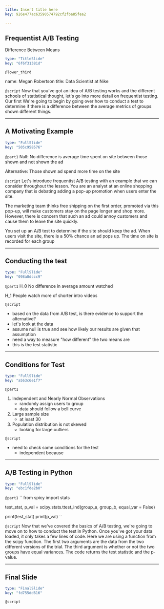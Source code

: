 ```yaml
---
title: Insert title here
key: 926e477ac63590574792cf2fba85fea2

---
```

## Frequentist A/B Testing
Difference Between Means

```yaml
type: "TitleSlide"
key: "6f6f31381d"
```

`@lower_third`

name: Megan Robertson
title: Data Scientist at Nike


`@script`
Now that you've got an idea of A/B testing works and the different schools of statistical thought, let's go into more detail on frequentist testing. Our first We're going to begin by going over how to conduct a test to determine if there is a difference between the average metrics of groups shown different things.


---
## A Motivating Example

```yaml
type: "FullSlide"
key: "505c958576"
```

`@part1`
Null: No difference is average time spent on site between those shown and not shown the ad

Alternative: Those shown ad spend more time on the site


`@script`
Let's introduce frequentist A/B testing with an example that we can consider throughout the lesson. You are an analyst at an online shopping company that is debating adding a pop-up promotion when users enter the site. 

The marketing team thinks free shipping on the first order, promoted via this pop-up, will make customers stay on the page longer and shop more. However, there is concern that such an ad could annoy customers and cause them to leave the site quickly. 

You set up an A/B test to determine if the site should keep the ad. When users visit the site, there is a 50% chance an ad pops up. The time on site is recorded for each group


---
## Conducting the test

```yaml
type: "FullSlide"
key: "098a0dccc9"
```

`@part1`
H_0 No difference in average amount watched

H_1 People watch more of shorter intro videos


`@script`
- based on the data from A/B test, is there evidence to support the alternative?
- let's look at the data
- assume null is true and see how likely our results are given that assumption
- need a way to measure "how different" the two means are
- this is the test statistic


---
## Conditions for Test

```yaml
type: "FullSlide"
key: "a563c6e1f7"
```

`@part1`
1. Independent and Nearly Normal Observations
   - randomly assign users to group
   - data should follow a bell curve
2. Large sample size
   - at least 30
3. Population distribution is not skewed
   - looking for large outliers


`@script`
- need to check some conditions for the test
   - independent because


---
## A/B Testing in Python

```yaml
type: "FullSlide"
key: "ebc1fde2b0"
```

`@part1`
``
from spicy import stats

test_stat, p_val = scipy.stats.ttest_ind(group_a, group_b, equal_var = False)

print(test_stat)
print(p_val)
``


`@script`
Now that we've covered the basics of A/B testing, we're going to move on to how to conduct the test in Python. Once you've got your data loaded, it only takes a few lines of code. Here we are using a function from the scipy function. The first two arguments are the data from the two different versions of the trial. The third argument is whether or not the two groups have equal variances. The code returns the test statistic and the p-value.


---
## Final Slide

```yaml
type: "FinalSlide"
key: "fd755dd616"
```

`@script`


